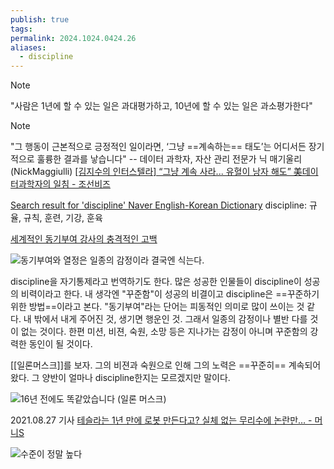 ```yaml
---
publish: true
tags: 
permalink: 2024.1024.0424.26
aliases:
  - discipline
---
```

> [!NOTE]
> "사람은 1년에 할 수 있는 일은 과대평가하고, 10년에 할 수 있는 일은 과소평가한다"

> [!Note]
> "그 행동이 근본적으로 긍정적인 일이라면, ‘그냥 ==계속하는== 태도’는 어디서든 장기적으로 훌륭한 결과를 낳습니다"
> -- 데이터 과학자, 자산 관리 전문가 닉 매기울리(NickMaggiulli)
> [[김지수의 인터스텔라] “그냥 계속 사라... 유혈이 낭자 해도” 美데이터과학자의 일침 - 조선비즈](https://biz.chosun.com/topics/kjs_interstellar/2022/11/26/4WJBRMUGRVD3LEMSDCJGBNPWS4/?utm_source=twitter&utm_medium=share&utm_campaign=news&fbclid=IwY2xjawGGMuJleHRuA2FlbQIxMQABHXcWT2KZ-hrNjFQYDJVidz3cEnEKU9-sHT5mUxkbT6oHB1YkMa5dbug6ow_aem_kftMbirfGnCV1uBLkNmB7A)

[Search result for 'discipline' Naver English-Korean Dictionary](https://en.dict.naver.com/#/search?range=meaning&query=discipline)
discipline: 규율, 규칙, 훈련, 기강, 훈육

[세계적인 동기부여 강사의 충격적인 고백](https://www.youtube.com/watch?v=hFIOsapDEr8&t=332s)

![동기부여와 열정은 일종의 감정이라 결국엔 식는다.](https://www.youtube.com/watch?v=GO7OYLiKun4)

discipline을 자기통제라고 번역하기도 한다. 많은 성공한 인물들이 discipline이 성공의 비력이라고 한다. 내 생각엔 "꾸준함"이 성공의 비결이고 discipline은 ==꾸준하기 위한 방법==이라고 본다.
"동기부여"라는 단어는 피동적인 의미로 많이 쓰이는 것 같다.  내 밖에서 내게 주어진 것, 생기면 행운인 것. 그래서 일종의 감정이나 별반 다를 것이 없는 것이다.
한편 미션, 비젼, 숙원, 소망 등은 지나가는 감정이 아니며 꾸준함의 강력한 동인이 될 것이다.

[[일론머스크]]를 보자. 그의 비젼과 숙원으로 인해 그의 노력은 ==꾸준히== 계속되어왔다. 그 양반이 얼마나 discipline한지는 모르겠지만 말이다.

![16년 전에도 똑같았습니다 (일론 머스크)](https://www.youtube.com/watch?v=NIDICT3K_Ug)

2021.08.27 기사 [테슬라는 1년 만에 로봇 만든다고? 실체 없는 무리수에 논란만… - 머니S](https://www.moneys.co.kr/article/2021082711488067858?code=w0404&fbclid=IwY2xjawGGNENleHRuA2FlbQIxMQABHVYqzv5CxA3nnnrMT3ULGWzeKEC1XUXdiXiRTymRn5m4K2DPos1uJpzOHA_aem_aOczGTRI4_8JFqakmc-MTA) 

![수준이 정말 높다](https://www.youtube.com/watch?v=gvNTPi2ibDQ)
	